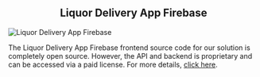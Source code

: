 <h2 style="text-align:center">Liquor Delivery App Firebase  </h2>

![Liquor Delivery App Firebase](https://admin.ninjascode.com/wp-content/uploads/2025/repoImages/martha/liquor%20delivery%20app%20firebase.webp) 

The Liquor Delivery App Firebase frontend source code for our solution is completely open source. However, the API and backend is proprietary and can be accessed via a paid license. For more details, <a href="https://enatega.com/?utm_source=github&utm_medium=repo&utm_campaign=martha-liquor-delivery--app-firebase" target="_blank">click here</a>.
